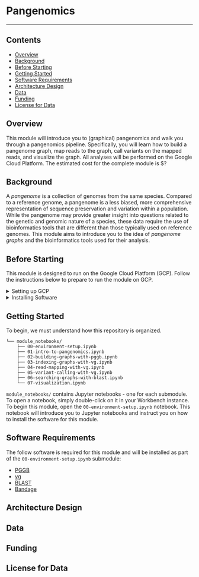 # Pangenomics
---------------------------------

## **Contents**

+ [Overview](#overview)
+ [Background](#background)
+ [Before Starting](#before-starting)
+ [Getting Started](#getting-started)
+ [Software Requirements](#software-requirements)
+ [Architecture Design](#architecture-design)
+ [Data](#data)
+ [Funding](#funding)
+ [License for Data](#license-for-data)

## **Overview**

This module will introduce you to (graphical) pangenomics and walk you through a pangenomics pipeline.
Specifically, you will learn how to build a pangenome graph, map reads to the graph, call variants on the mapped reads, and visualize the graph.
All analyses will be performed on the Google Cloud Platform.
The estimated cost for the complete module is $?


## **Background**

A *pangenome* is a collection of genomes from the same species.
Compared to a reference genome, a pangenome is a less biased, more comprehensive representation of sequence preservation and variation within a population.
While the pangenome may provide greater insight into questions related to the genetic and genomic nature of a species, these data require the use of bioinformatics tools that are different than those typically used on reference genomes.
This module aims to introduce you to the idea of *pangenome graphs* and the bioinformatics tools used for their analysis.


## **Before Starting**

This module is designed to run on the Google Cloud Platform (GCP).
Follow the instructions below to prepare to run the module on GCP.

<details>

<summary>Setting up GCP</summary>

See the [Vertex AI Quickstart instructions](https://cloud.google.com/vertex-ai/docs/workbench/instances/create-console-quickstart) for details on steps 1-5.

1. Create a Google Cloud account
2. Create a Google Cloud project
3. Enable billing for your Google Cloud project
4. Create a Vertex AI Workbench instance
5. Click "OPEN JUPYTERLAB" on your instance to open JupyterLab
6. [Clone this repository into JupyterLab](https://github.com/jupyterlab/jupyterlab-git#jupyterlab-git)

</details>

<details>
 
<summary>Installing Software</summary>

All software for this module is installed via [Conda](https://docs.conda.io/en/latest/).
To set up the module's Conda environment and install all the software, open a Terminal in JupyterLab and run the following command:
```bash
bash -i ./NIGMS-Sandbox-Pangenomics-Module/scripts/0-setup.sh
```
After the command complets, close the terminal and refresh the JupyterLab window in your web browser.
There should now be a new kernal in the launcher called "conda-nigms-pangenomics".
This is the kernel you should use with every notebook in the module.

</details>


## **Getting Started**

To begin, we must understand how this repository is organized.
```
└── module_notebooks/
    ├── 00-environment-setup.ipynb
    ├── 01-intro-to-pangenomics.ipynb
    ├── 02-building-graphs-with-pggb.ipynb
    ├── 03-indexing-graphs-with-vg.ipynb
    ├── 04-read-mapping-with-vg.ipynb
    ├── 05-variant-calling-with-vg.ipynb
    ├── 06-searching-graphs-with-blast.ipynb
    └── 07-visualization.ipynb
```

`module_notebooks/` contains Jupyter notebooks - one for each submodule.
To open a notebook, simply double-click on it in your Workbench instance.
To begin this module, open the `00-environment-setup.ipynb` notebook.
This notebook will introduce you to Jupyter notebooks and instruct you on how to install the software for this module.


## **Software Requirements**

The follow software is required for this module and will be installed as part of the `00-environment-setup.ipynb` submodule:

* [PGGB](https://github.com/pangenome/pggb)
* [vg](https://github.com/vgteam/vg)
* [BLAST](https://www.ncbi.nlm.nih.gov/books/NBK569861/)
* [Bandage](https://rrwick.github.io/Bandage/)


## **Architecture Design**


## **Data**


## **Funding**


## **License for Data**

